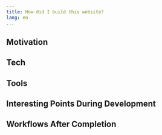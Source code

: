 ```yaml
---
title: How did I build this website?
lang: en
...
```


## Motivation

## Tech

## Tools

## Interesting Points During Development

## Workflows After Completion
